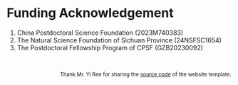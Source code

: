 # <i class="fas fa-donate"></i> Funding Acknowledgement

1. China Postdoctoral Science Foundation  (2023M740383)
2. The Natural Science Foundation of Sichuan Province (24NSFSC1654)
3. The Postdoctoral Fellowship Program of CPSF (GZB20230092)





 <br />
<p style="text-align: right">
<small> Thank Mr. Yi Ren for sharing the <a href="https://github.com/RayeRen/acad-homepage.github.io">source code</a> of the website template. </small>
</p>


